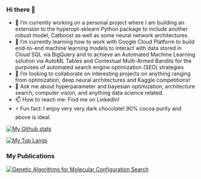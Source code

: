 ### Hi there 👋

<!--
**BrutishGuy/BrutishGuy** is a ✨ _special_ ✨ repository because its `README.md` (this file) appears on your GitHub profile.
-->

- 🔭 I’m currently working on a personal project where I am building an extension to the hyperopt-sklearn Python package to include another robust model, Catboost as well as some neural network architectures.
- 🌱 I’m currently learning how to work with Google Cloud Platform to build end-to-end machine learning models to interact with data stored in Cloud SQL via BigQuery and to achieve an Automated Machine Learning solution via AutoML Tables and Contextual Multi-Armed Bandits for the purposes of automated search engine optimization (SEO) strategies
- 👯 I’m looking to collaborate on interesting projects on anything ranging from optimization, deep neural architectures and Kaggle competitions!
- 💬 Ask me about hyperparameter and bayesian optimization, architecture search, computer vision, and anything data science related.
- 📫 How to reach me: Find me on LinkedIn!
- ⚡ Fun fact: I enjoy very very dark chocolate! 90% cocoa purity and above is ideal.

[![My Github stats](https://github-readme-stats.vercel.app/api?username=BrutishGuy&count_private=true&show_icons=true&theme=radical&hide_rank=false)](https://github.com/BrutishGuy/github-readme-stats)

[![My Top Langs](https://github-readme-stats.vercel.app/api/top-langs/?username=BrutishGuy)](https://github.com/BrutishGuy/github-readme-stats)

### My Publications
<a target="_blank" href="https://dl.acm.org/doi/abs/10.1145/2987491.2987529"><img src="https://dl.acm.org/doi/abs/10.1145/2987491.2987529" alt="Genetic Algorithms for Molecular Configuration Search">
  
  
